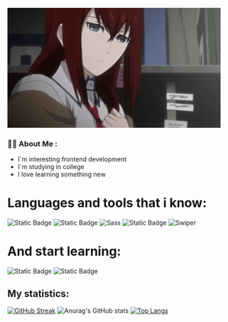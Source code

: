 ![Header](https://github.com/niktos12/niktos12/blob/main/giphy.webp)

### :man_technologist: About Me :

- I`m interesting frontend development
- I`m studying in college
- I love learning something new
# Languages and tools that i know:
  ![Static Badge](https://img.shields.io/badge/HTML5-E34F26?style=flat-square&logo=HTML5&logoColor=white)
  ![Static Badge](https://img.shields.io/badge/CSS3-1572B6?style=for-the-badge&logo=css3&logoColor=white)
  ![Sass](https://img.shields.io/static/v1?style=for-the-badge&message=Sass&color=CC6699&logo=Sass&logoColor=FFFFFF&label=)
  ![Static Badge](https://shields.io/badge/JavaScript-F7DF1E?logo=JavaScript&logoColor=000&style=flat-square)
  ![Swiper](https://img.shields.io/static/v1?style=for-the-badge&message=Swiper&color=6332F6&logo=Swiper&logoColor=FFFFFF&label=)

# And start learning:
![Static Badge](https://shields.io/badge/react-black?logo=react&style=for-the-badge)
![Static Badge](https://img.shields.io/badge/next.js-000000?style=for-the-badge&logo=nextdotjs&logoColor=white)

## My statistics:
[![GitHub Streak](https://streak-stats.demolab.com?user=niktos12&theme=dark)](https://git.io/streak-stats)
![Anurag's GitHub stats](https://github-readme-stats.vercel.app/api?username=niktos12&show_icons=true&theme=radical)
[![Top Langs](https://github-readme-stats.vercel.app/api/top-langs/?username=niktos12)](https://github.com/anuraghazra/github-readme-stats)



